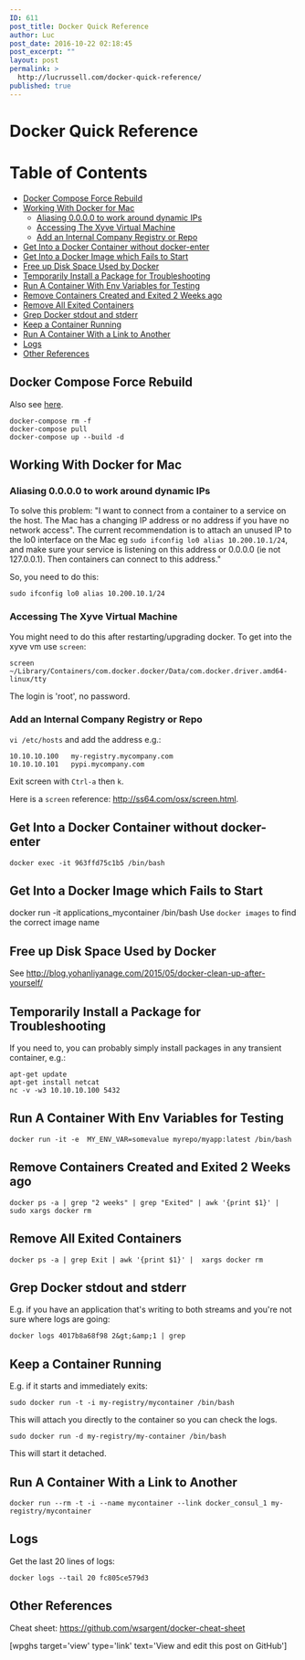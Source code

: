 ```yaml
---
ID: 611
post_title: Docker Quick Reference
author: Luc
post_date: 2016-10-22 02:18:45
post_excerpt: ""
layout: post
permalink: >
  http://lucrussell.com/docker-quick-reference/
published: true
---
```

Docker Quick Reference
======================
[TOC]: #
# Table of Contents
- [Docker Compose Force Rebuild](#docker-compose-force-rebuild)
- [Working With Docker for Mac](#working-with-docker-for-mac)
    - [Aliasing 0.0.0.0 to work around dynamic IPs](#aliasing-0000-to-work-around-dynamic-ips)
    - [Accessing The Xyve Virtual Machine](#accessing-the-xyve-virtual-machine)
    - [Add an Internal Company Registry or Repo](#add-an-internal-company-registry-or-repo)
- [Get Into a Docker Container without docker-enter](#get-into-a-docker-container-without-docker-enter)
- [Get Into a Docker Image which Fails to Start](#get-into-a-docker-image-which-fails-to-start)
- [Free up Disk Space Used by Docker](#free-up-disk-space-used-by-docker)
- [Temporarily Install a Package for Troubleshooting](#temporarily-install-a-package-for-troubleshooting)
- [Run A Container With Env Variables for Testing](#run-a-container-with-env-variables-for-testing)
- [Remove Containers Created and Exited 2 Weeks ago](#remove-containers-created-and-exited-2-weeks-ago)
- [Remove All Exited Containers](#remove-all-exited-containers)
- [Grep Docker stdout and stderr](#grep-docker-stdout-and-stderr)
- [Keep a Container Running](#keep-a-container-running)
- [Run A Container With a Link to Another](#run-a-container-with-a-link-to-another)
- [Logs](#logs)
- [Other References](#other-references)


## Docker Compose Force Rebuild
Also see [here](
http://stackoverflow.com/questions/32612650/how-to-get-docker-compose-to-always-start-fresh-images).

```
docker-compose rm -f
docker-compose pull
docker-compose up --build -d
```

## Working With Docker for Mac

### Aliasing 0.0.0.0 to work around dynamic IPs
To solve this problem: "I want to connect from a container to a service
on the host. The Mac has a changing IP address or no address if you have
no network access". The current recommendation is to attach an unused IP
to the lo0 interface on the Mac eg `sudo ifconfig lo0 alias
10.200.10.1/24`, and make sure your service is listening on this
address or 0.0.0.0 (ie not 127.0.0.1). Then containers can connect to
this address."

So, you need to do this:

```
sudo ifconfig lo0 alias 10.200.10.1/24
```

### Accessing The Xyve Virtual Machine
You might need to do this after restarting/upgrading docker. To get into
the xyve vm use `screen`:
 
```
screen ~/Library/Containers/com.docker.docker/Data/com.docker.driver.amd64-linux/tty
```
The login is 'root', no password.

### Add an Internal Company Registry or Repo

`vi /etc/hosts` and add the address e.g.:

```
10.10.10.100   my-registry.mycompany.com
10.10.10.101   pypi.mycompany.com
```

Exit screen with `Ctrl-a` then `k`.

Here is a `screen` reference: http://ss64.com/osx/screen.html.


## Get Into a Docker Container without docker-enter

```
docker exec -it 963ffd75c1b5 /bin/bash
```

## Get Into a Docker Image which Fails to Start
docker run -it applications_mycontainer /bin/bash
Use `docker images` to find the correct image name 

## Free up Disk Space Used by Docker
See 
http://blog.yohanliyanage.com/2015/05/docker-clean-up-after-yourself/

## Temporarily Install a Package for Troubleshooting
If you need to, you can probably simply install packages in any transient
container, e.g.:

```
apt-get update
apt-get install netcat
nc -v -w3 10.10.10.100 5432
```


## Run A Container With Env Variables for Testing
```
docker run -it -e  MY_ENV_VAR=somevalue myrepo/myapp:latest /bin/bash
```


## Remove Containers Created and Exited 2 Weeks ago

```
docker ps -a | grep "2 weeks" | grep "Exited" | awk '{print $1}' | sudo xargs docker rm
```

## Remove All Exited Containers

```
docker ps -a | grep Exit | awk '{print $1}' |  xargs docker rm
```

## Grep Docker stdout and stderr 
E.g. if you have an application that's writing to both streams and
you're not sure where logs are going: 

```
docker logs 4017b8a68f98 2&gt;&amp;1 | grep
```

## Keep a Container Running 
E.g. if it starts and immediately exits:

```
sudo docker run -t -i my-registry/mycontainer /bin/bash
```

This will attach you directly to the container so you can check the
logs.

```
sudo docker run -d my-registry/my-container /bin/bash
```

This will start it detached.

## Run A Container With a Link to Another

```
docker run --rm -t -i --name mycontainer --link docker_consul_1 my-registry/mycontainer 
```


## Logs
Get the last 20 lines of logs: 

```
docker logs --tail 20 fc805ce579d3
```

## Other References
Cheat sheet: https://github.com/wsargent/docker-cheat-sheet

[wpghs target='view' type='link' text='View and edit this post on GitHub']